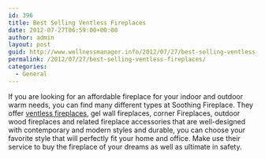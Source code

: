 ```yaml
---
id: 396
title: Best Selling Ventless Fireplaces
date: 2012-07-27T06:59:00+00:00
author: admin
layout: post
guid: http://www.wellnessmanager.info/2012/07/27/best-selling-ventless-fireplaces/
permalink: /2012/07/27/best-selling-ventless-fireplaces/
categories:
  - General
---
```

If you are looking for an affordable fireplace for your indoor and outdoor warm needs, you can find many different types at Soothing Fireplace. They offer [ventless fireplaces](http://www.soothingfireplaces.com/), gel wall fireplaces, corner Fireplaces, outdoor wood fireplaces and related fireplace accessories that are well-designed with contemporary and modern styles and durable, you can choose your favorite style that will perfectly fit your home and office. Make use their service to buy the fireplace of your dreams as well as ultimate in safety.